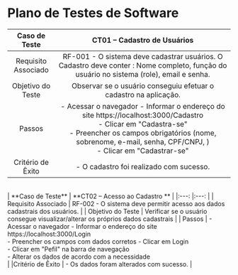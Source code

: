 # Plano de Testes de Software

| **Caso de Teste** 	|  **CT01 – Cadastro de Usuários** 	|
|:---:	|:---:	|
|	Requisito Associado 	| RF-001 - O sistema deve cadastrar usuários. O Cadastro deve conter : Nome completo, função do usuário no sistema (role), email e senha. |
| Objetivo do Teste 	| Observar se o usuário conseguiu efetuar o cadastro na aplicação. |
| Passos 	|  - Acessar o navegador - Informar o endereço do site https://localhost:3000/Cadastro <br> - Clicar em "Cadastra-se" <br> - Preencher os campos obrigatórios (nome, sobrenome, e-mail, senha, CPF/CNPJ, )  <br> - Clicar em "Cadastrar-se" <br>|
|Critério de Êxito | - O cadastro foi realizado com sucesso. |
<br>
| **Caso de Teste** 	|  **CT02 –  Acesso ao Cadastro ** 	|
|:---:	|:---:	|
|	Requisito Associado 	| RF-002 - O sistema deve permitir acesso aos dados cadastrais dos usuários. |
| Objetivo do Teste 	| Verificar se o usuário consegue visualizar/alterar os próprios dados cadastrais |
| Passos 	|  - Acessar o navegador - Informar o endereço do site https://localhost:3000/Login <br> - Preencher os campos com dados corretos - Clicar em Login  <br> - Clicar em "Pefil" na barra de navegação <br> - Alterar os dados de acordo com a necessidade <br>|
|Critério de Êxito | - Os dados foram alterados  com sucesso. |
